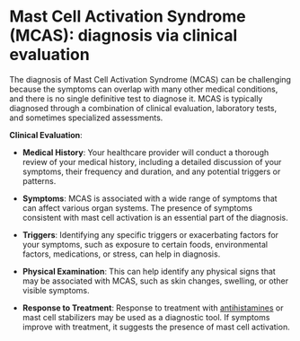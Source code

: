 [//]: # (
source: gpt-3 + jph editing
tags: tests
)

# Mast Cell Activation Syndrome (MCAS): diagnosis via clinical evaluation

The diagnosis of Mast Cell Activation Syndrome (MCAS) can be challenging because the symptoms can overlap with many other medical conditions, and there is no single definitive test to diagnose it. MCAS is typically diagnosed through a combination of clinical evaluation, laboratory tests, and sometimes specialized assessments.

**Clinical Evaluation**:

* **Medical History**: Your healthcare provider will conduct a thorough review of your medical history, including a detailed discussion of your symptoms, their frequency and duration, and any potential triggers or patterns.

* **Symptoms**: MCAS is associated with a wide range of symptoms that can affect various organ systems. The presence of symptoms consistent with mast cell activation is an essential part of the diagnosis.

* **Triggers**: Identifying any specific triggers or exacerbating factors for your symptoms, such as exposure to certain foods, environmental factors, medications, or stress, can help in diagnosis.

* **Physical Examination**: This can help identify any physical signs that may be associated with MCAS, such as skin changes, swelling, or other visible symptoms.

* **Response to Treatment**: Response to treatment with [antihistamines](../antihistamines/) or mast cell stabilizers may be used as a diagnostic tool. If symptoms improve with treatment, it suggests the presence of mast cell activation.
